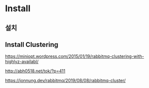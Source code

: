 # Install

## 설치

## Install Clustering

<https://miniopt.wordpress.com/2015/01/19/rabbitmq-clustering-with-highlyz-availabl/>

<http://abh0518.net/tok/?p=411>

<https://jonnung.dev/rabbitmq/2019/08/08/rabbitmq-cluster/>